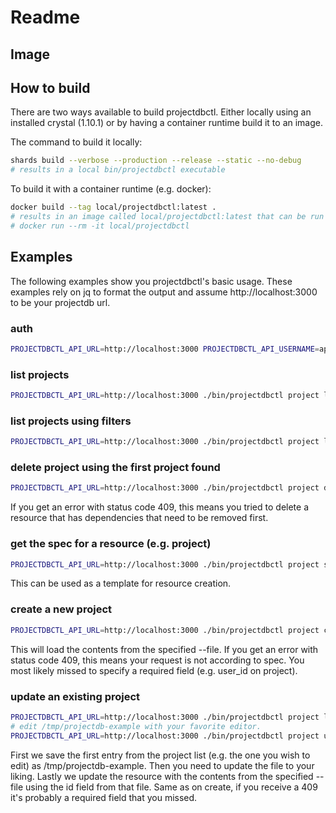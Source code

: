 # Readme

## Image

## How to build
There are two ways available to build projectdbctl. Either locally using an installed crystal (1.10.1) or by having a container runtime build it to an image.

The command to build it locally:

```bash
shards build --verbose --production --release --static --no-debug
# results in a local bin/projectdbctl executable
```

To build it with a container runtime (e.g. docker):
```bash
docker build --tag local/projectdbctl:latest .
# results in an image called local/projectdbctl:latest that can be run like this
# docker run --rm -it local/projectdbctl
```

## Examples
The following examples show you projectdbctl's basic usage. These examples rely on jq to format the output and assume http://localhost:3000 to be your projectdb url.

### auth
```bash
PROJECTDBCTL_API_URL=http://localhost:3000 PROJECTDBCTL_API_USERNAME=api@projectdb PROJECTDBCTL_API_PASSWORD=changethis ./bin/projectdbctl user auth
```

### list projects
```bash
PROJECTDBCTL_API_URL=http://localhost:3000 ./bin/projectdbctl project list | jq
```

### list projects using filters
```bash
PROJECTDBCTL_API_URL=http://localhost:3000 ./bin/projectdbctl project list -f "id:*" -f "custom_id:1" | jq
```

### delete project using the first project found
```bash
PROJECTDBCTL_API_URL=http://localhost:3000 ./bin/projectdbctl project delete --confirm=true --id=$(PROJECTDBCTL_API_URL=http://localhost:3000 ./bin/projectdbctl project list | jq -r .[0].id) | jq
```
If you get an error with status code 409, this means you tried to delete a resource that has dependencies that need to be removed first.

### get the spec for a resource (e.g. project)
```bash
PROJECTDBCTL_API_URL=http://localhost:3000 ./bin/projectdbctl project spec | jq > /tmp/projectdb-spec-projects
```
This can be used as a template for resource creation.

### create a new project
```bash
PROJECTDBCTL_API_URL=http://localhost:3000 ./bin/projectdbctl project create --file /tmp/projectdb-spec-projects
```
This will load the contents from the specified --file.
If you get an error with status code 409, this means your request is not according to spec. You most likely missed to specify a required
field (e.g. user_id on project).

### update an existing project
```bash
PROJECTDBCTL_API_URL=http://localhost:3000 ./bin/projectdbctl project list | jq -r .[0] > /tmp/projectdb-example
# edit /tmp/projectdb-example with your favorite editor.
PROJECTDBCTL_API_URL=http://localhost:3000 ./bin/projectdbctl project update --files /tmp/projectdb-example --id $(cat /tmp/projectdb-example | jq -r .id)
```
First we save the first entry from the project list (e.g. the one you wish to edit) as /tmp/projectdb-example.
Then you need to update the file to your liking.
Lastly we update the resource with the contents from the specified --file using the id field from that file.
Same as on create, if you receive a 409 it's probably a required field that you missed.
